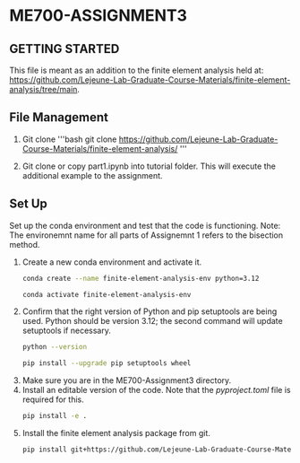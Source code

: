 # ME700-ASSIGNMENT3

## GETTING STARTED

This file is meant as an addition to the finite element analysis held at: https://github.com/Lejeune-Lab-Graduate-Course-Materials/finite-element-analysis/tree/main.

## File Management

1. Git clone 
    '''bash
        git clone https://github.com/Lejeune-Lab-Graduate-Course-Materials/finite-element-analysis/
    '''

2. Git clone or copy part1.ipynb into tutorial folder. This will execute the additional example to the assignment. 



## Set Up 

Set up the conda environment and test that the code is functioning. Note: The environemnt name for all parts of Assignemnt 1 refers to the bisection method.  

1. Create a new conda environment and activate it.  
    ```bash 
    conda create --name finite-element-analysis-env python=3.12
    ```
    ```bash
    conda activate finite-element-analysis-env
    ``` 
2. Confirm that the right version of Python and pip setuptools are being used. Python should be version 3.12; the second command will update setuptools if necessary.  
    ```bash
    python --version
    ```
    ```bash
    pip install --upgrade pip setuptools wheel
    ```
3. Make sure you are in the ME700-Assignment3 directory.  
4. Install an editable version of the code. Note that the *pyproject.toml* file is required for this.  
    ```bash
    pip install -e .
    ```
5. Install the finite element analysis package from git.
    ```bash
    pip install git+https://github.com/Lejeune-Lab-Graduate-Course-Materials/finite-element-analysis
    ```